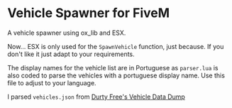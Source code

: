 # Vehicle Spawner for FiveM
A vehicle spawner using ox_lib and ESX.

Now... ESX is only used for the `SpawnVehicle` function, just because. If you don't like it just adapt to your requirements.

The display names for the vehicle list are in Portuguese as `parser.lua` is also coded to parse the vehicles with a portuguese display name. Use this file to adjust to your language.

I parsed `vehicles.json` from [Durty Free's Vehicle Data Dump](https://raw.githubusercontent.com/DurtyFree/gta-v-data-dumps/master/vehicles.json)
